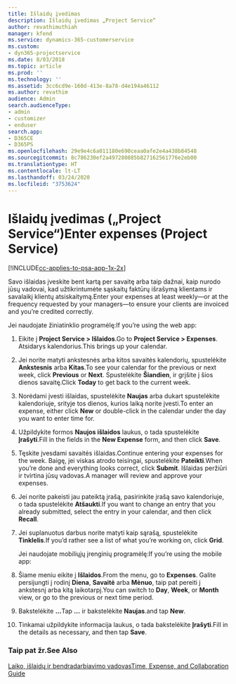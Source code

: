 ```yaml
---
title: Išlaidų įvedimas
description: Išlaidų įvedimas „Project Service“
author: revathimuthiah
manager: kfend
ms.service: dynamics-365-customerservice
ms.custom:
- dyn365-projectservice
ms.date: 8/03/2018
ms.topic: article
ms.prod: ''
ms.technology: ''
ms.assetid: 3cc6cd9e-160d-413e-8a78-d4e194a46112
ms.author: revathim
audience: Admin
search.audienceType:
- admin
- customizer
- enduser
search.app:
- D365CE
- D365PS
ms.openlocfilehash: 29e9e4c6a011180e690ceaa0afe2e4a438b84548
ms.sourcegitcommit: 8c786230ef2a497280885b827162561776e2eb00
ms.translationtype: HT
ms.contentlocale: lt-LT
ms.lasthandoff: 03/24/2020
ms.locfileid: "3753624"
---
```

# <a name="enter-expenses-project-service"></a><span data-ttu-id="ff8b9-103">Išlaidų įvedimas („Project Service“)</span><span class="sxs-lookup"><span data-stu-id="ff8b9-103">Enter expenses (Project Service)</span></span>

[!INCLUDE[cc-applies-to-psa-app-1x-2x](../includes/cc-applies-to-psa-app-1x-2x.md)]

<span data-ttu-id="ff8b9-104">Savo išlaidas įveskite bent kartą per savaitę arba taip dažnai, kaip nurodo jūsų vadovai, kad užtikrintumėte sąskaitų faktūrų išrašymą klientams ir savalaikį klientų atsiskaitymą.</span><span class="sxs-lookup"><span data-stu-id="ff8b9-104">Enter your expenses at least weekly—or at the frequency requested by your managers—to ensure your clients are invoiced and you’re credited correctly.</span></span>  
  
 <span data-ttu-id="ff8b9-105">Jei naudojate žiniatinklio programėlę:</span><span class="sxs-lookup"><span data-stu-id="ff8b9-105">If you’re using the web app:</span></span>  
  
1. <span data-ttu-id="ff8b9-106">Eikite į **Project Service > Išlaidos**.</span><span class="sxs-lookup"><span data-stu-id="ff8b9-106">Go to **Project Service > Expenses**.</span></span> <span data-ttu-id="ff8b9-107">Atsidarys kalendorius.</span><span class="sxs-lookup"><span data-stu-id="ff8b9-107">This brings up your calendar.</span></span>  
  
2. <span data-ttu-id="ff8b9-108">Jei norite matyti ankstesnės arba kitos savaitės kalendorių, spustelėkite **Ankstesnis** arba **Kitas**.</span><span class="sxs-lookup"><span data-stu-id="ff8b9-108">To see your calendar for the previous or next week, click **Previous** or **Next**.</span></span> <span data-ttu-id="ff8b9-109">Spustelėkite **Šiandien**, ir grįšite į šios dienos savaitę.</span><span class="sxs-lookup"><span data-stu-id="ff8b9-109">Click **Today** to get back to the current week.</span></span>  
  
3. <span data-ttu-id="ff8b9-110">Norėdami įvesti išlaidas, spustelėkite **Naujas** arba dukart spustelėkite kalendoriuje, srityje tos dienos, kurios laiką norite įvesti.</span><span class="sxs-lookup"><span data-stu-id="ff8b9-110">To enter an expense, either click **New** or double-click in the calendar under the day you want to enter time for.</span></span>  
  
4. <span data-ttu-id="ff8b9-111">Užpildykite formos **Naujos išlaidos** laukus, o tada spustelėkite **Įrašyti**.</span><span class="sxs-lookup"><span data-stu-id="ff8b9-111">Fill in the fields in the **New Expense** form, and then click **Save**.</span></span>  
  
5. <span data-ttu-id="ff8b9-112">Tęskite įvesdami savaitės išlaidas.</span><span class="sxs-lookup"><span data-stu-id="ff8b9-112">Continue entering your expenses for the week.</span></span> <span data-ttu-id="ff8b9-113">Baigę, jei viskas atrodo teisingai, spustelėkite **Pateikti**.</span><span class="sxs-lookup"><span data-stu-id="ff8b9-113">When you’re done and everything looks correct, click **Submit**.</span></span> <span data-ttu-id="ff8b9-114">Išlaidas peržiūri ir tvirtina jūsų vadovas.</span><span class="sxs-lookup"><span data-stu-id="ff8b9-114">A manager will review and approve your expenses.</span></span>  
  
6. <span data-ttu-id="ff8b9-115">Jei norite pakeisti jau pateiktą įrašą, pasirinkite įrašą savo kalendoriuje, o tada spustelėkite **Atšaukti**.</span><span class="sxs-lookup"><span data-stu-id="ff8b9-115">If you want to change an entry that you already submitted, select the entry in your calendar, and then click **Recall**.</span></span>  
  
7. <span data-ttu-id="ff8b9-116">Jei suplanuotus darbus norite matyti kaip sąrašą, spustelėkite **Tinklelis**.</span><span class="sxs-lookup"><span data-stu-id="ff8b9-116">If you’d rather see a list of what you’re working on, click **Grid**.</span></span>  
  
   <span data-ttu-id="ff8b9-117">Jei naudojate mobiliųjų įrenginių programėlę:</span><span class="sxs-lookup"><span data-stu-id="ff8b9-117">If you’re using the mobile app:</span></span>  
  
8. <span data-ttu-id="ff8b9-118">Šiame meniu eikite į **Išlaidos**.</span><span class="sxs-lookup"><span data-stu-id="ff8b9-118">From the menu, go to **Expenses**.</span></span>     <span data-ttu-id="ff8b9-119">Galite persijungti į rodinį **Diena**, **Savaitė** arba **Mėnuo**, taip pat pereiti į ankstesnį arba kitą laikotarpį.</span><span class="sxs-lookup"><span data-stu-id="ff8b9-119">You can switch to **Day**, **Week**, or **Month** view, or go to the previous or next time period.</span></span>  
  
9. <span data-ttu-id="ff8b9-120">Bakstelėkite **...**</span><span class="sxs-lookup"><span data-stu-id="ff8b9-120">Tap **…**</span></span> <span data-ttu-id="ff8b9-121">ir bakstelėkite **Naujas**.</span><span class="sxs-lookup"><span data-stu-id="ff8b9-121">and tap **New**.</span></span>  
  
10. <span data-ttu-id="ff8b9-122">Tinkamai užpildykite informacija laukus, o tada bakstelėkite **Įrašyti**.</span><span class="sxs-lookup"><span data-stu-id="ff8b9-122">Fill in the details as necessary, and then tap **Save**.</span></span>  
  
### <a name="see-also"></a><span data-ttu-id="ff8b9-123">Taip pat žr.</span><span class="sxs-lookup"><span data-stu-id="ff8b9-123">See Also</span></span>  
 [<span data-ttu-id="ff8b9-124">Laiko, išlaidų ir bendradarbiavimo vadovas</span><span class="sxs-lookup"><span data-stu-id="ff8b9-124">Time, Expense, and Collaboration Guide</span></span>](../project-service/time-expense-collaboration-guide.md)
